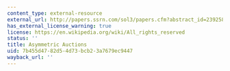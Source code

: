 ```yaml
---
content_type: external-resource
external_url: http://papers.ssrn.com/sol3/papers.cfm?abstract_id=239258
has_external_license_warning: true
license: https://en.wikipedia.org/wiki/All_rights_reserved
status: ''
title: Asymmetric Auctions
uid: 7b455d47-82d5-4d73-bcb2-3a7679ec9447
wayback_url: ''
---
```

